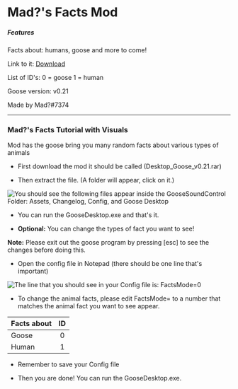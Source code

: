 # Mad?'s Facts Mod

##### Features ######
Facts about: humans, goose and more to come!

Link to it: [Download](https://github.com/KleiFrickHeckDeck264/DesktopGoose-Mods/archive/master.zip)

List of ID's: 0 = goose  1 = human

Goose version: v0.21

Made by Mad?#7374

---
### Mad?'s Facts Tutorial with Visuals
Mod has the goose bring you many random facts about various types of animals

* First download the mod it should be called (Desktop_Goose_v0.21.rar)

* Then extract the file. (A folder will appear, click on it.)

![You should see the following files appear inside the GooseSoundControl Folder: Assets, Changelog, Config, and Goose Desktop](https://cdn.discordapp.com/attachments/672263146240737280/673642920208891904/unknown.png "You should see the following files appear inside the GooseSoundControl Folder: Assets, Changelog, Config, and Goose Desktop")

* You can run the GooseDesktop.exe and that's it.

* **Optional:** You can change the types of fact you want to see!

**Note:** Please exit out the goose program by pressing [esc] to see the changes before doing this.

* Open the config file in Notepad (there should be one line that's important)

![The line that you should see in your Config file is: FactsMode=0](https://cdn.discordapp.com/attachments/672250241772290068/673665762753511434/unknown.png)

* To change the animal facts, please edit FactsMode= to a number that matches the animal fact you want to see appear.

| Facts about   | ID            |
| ------------- |:-------------:|
| Goose         | 0             |
| Human         | 1             |

* Remember to save your Config file

* Then you are done! You can run the GooseDesktop.exe.
